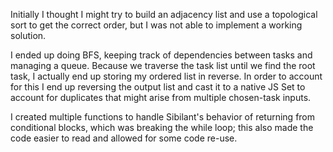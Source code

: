 Initially I thought I might try to build an adjacency list and use a topological sort to get the correct order, but I was not able to implement a working solution.

I ended up doing BFS, keeping track of dependencies between tasks and managing a queue. Because we traverse the task list until we find the root task, I actually end up storing my ordered list in reverse. In order to account for this I end up reversing the output list and cast it to a native JS Set to account for duplicates that might arise from multiple chosen-task inputs.

I created multiple functions to handle Sibilant's behavior of returning from conditional blocks, which was breaking the while loop; this also made the code easier to read and allowed for some code re-use.